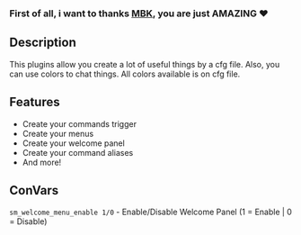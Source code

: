 ### **First of all, i want to thanks [MBK](https://github.com/Mbk10201), you are just AMAZING** ❤️

## Description
This plugins allow you create a lot of useful things by a cfg file.
Also, you can use colors to chat things. All colors available is on cfg file.


## Features

* Create your commands trigger
* Create your menus
* Create your welcome panel
* Create your command aliases
* And more!

## ConVars
`sm_welcome_menu_enable 1/0` - Enable/Disable Welcome Panel (1 = Enable | 0 = Disable)
